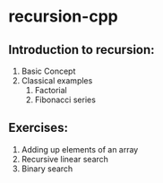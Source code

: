 # recursion-cpp
## Introduction to recursion:
1. Basic Concept
1. Classical examples 
    1. Factorial
    1. Fibonacci series 
 
## Exercises:
1. Adding up elements of an array
1. Recursive linear search
1. Binary search
